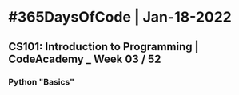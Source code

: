 # #365DaysOfCode | Jan-18-2022

## CS101: Introduction to Programming | CodeAcademy _ Week 03 / 52

### Python "Basics"

